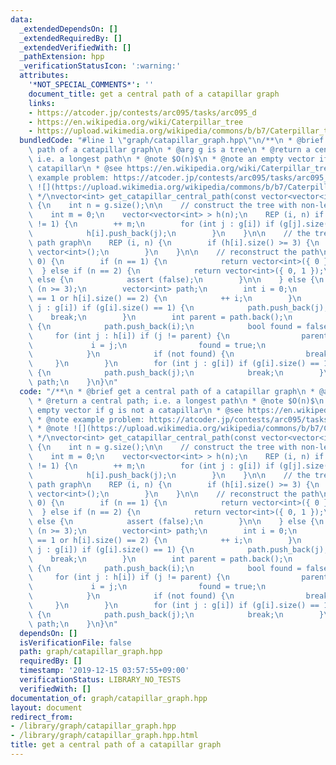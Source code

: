 ```yaml
---
data:
  _extendedDependsOn: []
  _extendedRequiredBy: []
  _extendedVerifiedWith: []
  _pathExtension: hpp
  _verificationStatusIcon: ':warning:'
  attributes:
    '*NOT_SPECIAL_COMMENTS*': ''
    document_title: get a central path of a catapillar graph
    links:
    - https://atcoder.jp/contests/arc095/tasks/arc095_d
    - https://en.wikipedia.org/wiki/Caterpillar_tree
    - https://upload.wikimedia.org/wikipedia/commons/b/b7/Caterpillar_tree.svg)
  bundledCode: "#line 1 \"graph/catapillar_graph.hpp\"\n/**\n * @brief get a central\
    \ path of a catapillar graph\n * @arg g is a tree\n * @return a central path;\
    \ i.e. a longest path\n * @note $O(n)$\n * @note an empty vector if g is not a\
    \ catapillar\n * @see https://en.wikipedia.org/wiki/Caterpillar_tree\n * @note\
    \ example problem: https://atcoder.jp/contests/arc095/tasks/arc095_d\n * @note\
    \ ![](https://upload.wikimedia.org/wikipedia/commons/b/b7/Caterpillar_tree.svg)\n\
    \ */\nvector<int> get_catapillar_central_path(const vector<vector<int> > & g)\
    \ {\n    int n = g.size();\n\n    // construct the tree with non-leaf vertices\n\
    \    int m = 0;\n    vector<vector<int> > h(n);\n    REP (i, n) if (g[i].size()\
    \ != 1) {\n        ++ m;\n        for (int j : g[i]) if (g[j].size() != 1) {\n\
    \            h[i].push_back(j);\n        }\n    }\n\n    // the tree must be a\
    \ path graph\n    REP (i, n) {\n        if (h[i].size() >= 3) {\n            return\
    \ vector<int>();\n        }\n    }\n\n    // reconstruct the path\n    if (m ==\
    \ 0) {\n        if (n == 1) {\n            return vector<int>({ 0 });\n      \
    \  } else if (n == 2) {\n            return vector<int>({ 0, 1 });\n        }\
    \ else {\n            assert (false);\n        }\n\n    } else {\n        assert\
    \ (n >= 3);\n        vector<int> path;\n        int i = 0;\n        while (g[i].size()\
    \ == 1 or h[i].size() == 2) {\n            ++ i;\n        }\n        for (int\
    \ j : g[i]) if (g[i].size() == 1) {\n            path.push_back(j);\n        \
    \    break;\n        }\n        int parent = path.back();\n        while (true)\
    \ {\n            path.push_back(i);\n            bool found = false;\n       \
    \     for (int j : h[i]) if (j != parent) {\n                parent = i;\n   \
    \             i = j;\n                found = true;\n                break;\n\
    \            }\n            if (not found) {\n                break;\n       \
    \     }\n        }\n        for (int j : g[i]) if (g[i].size() == 1 and j != parent)\
    \ {\n            path.push_back(j);\n            break;\n        }\n        return\
    \ path;\n    }\n}\n"
  code: "/**\n * @brief get a central path of a catapillar graph\n * @arg g is a tree\n\
    \ * @return a central path; i.e. a longest path\n * @note $O(n)$\n * @note an\
    \ empty vector if g is not a catapillar\n * @see https://en.wikipedia.org/wiki/Caterpillar_tree\n\
    \ * @note example problem: https://atcoder.jp/contests/arc095/tasks/arc095_d\n\
    \ * @note ![](https://upload.wikimedia.org/wikipedia/commons/b/b7/Caterpillar_tree.svg)\n\
    \ */\nvector<int> get_catapillar_central_path(const vector<vector<int> > & g)\
    \ {\n    int n = g.size();\n\n    // construct the tree with non-leaf vertices\n\
    \    int m = 0;\n    vector<vector<int> > h(n);\n    REP (i, n) if (g[i].size()\
    \ != 1) {\n        ++ m;\n        for (int j : g[i]) if (g[j].size() != 1) {\n\
    \            h[i].push_back(j);\n        }\n    }\n\n    // the tree must be a\
    \ path graph\n    REP (i, n) {\n        if (h[i].size() >= 3) {\n            return\
    \ vector<int>();\n        }\n    }\n\n    // reconstruct the path\n    if (m ==\
    \ 0) {\n        if (n == 1) {\n            return vector<int>({ 0 });\n      \
    \  } else if (n == 2) {\n            return vector<int>({ 0, 1 });\n        }\
    \ else {\n            assert (false);\n        }\n\n    } else {\n        assert\
    \ (n >= 3);\n        vector<int> path;\n        int i = 0;\n        while (g[i].size()\
    \ == 1 or h[i].size() == 2) {\n            ++ i;\n        }\n        for (int\
    \ j : g[i]) if (g[i].size() == 1) {\n            path.push_back(j);\n        \
    \    break;\n        }\n        int parent = path.back();\n        while (true)\
    \ {\n            path.push_back(i);\n            bool found = false;\n       \
    \     for (int j : h[i]) if (j != parent) {\n                parent = i;\n   \
    \             i = j;\n                found = true;\n                break;\n\
    \            }\n            if (not found) {\n                break;\n       \
    \     }\n        }\n        for (int j : g[i]) if (g[i].size() == 1 and j != parent)\
    \ {\n            path.push_back(j);\n            break;\n        }\n        return\
    \ path;\n    }\n}\n"
  dependsOn: []
  isVerificationFile: false
  path: graph/catapillar_graph.hpp
  requiredBy: []
  timestamp: '2019-12-15 03:57:55+09:00'
  verificationStatus: LIBRARY_NO_TESTS
  verifiedWith: []
documentation_of: graph/catapillar_graph.hpp
layout: document
redirect_from:
- /library/graph/catapillar_graph.hpp
- /library/graph/catapillar_graph.hpp.html
title: get a central path of a catapillar graph
---
```

